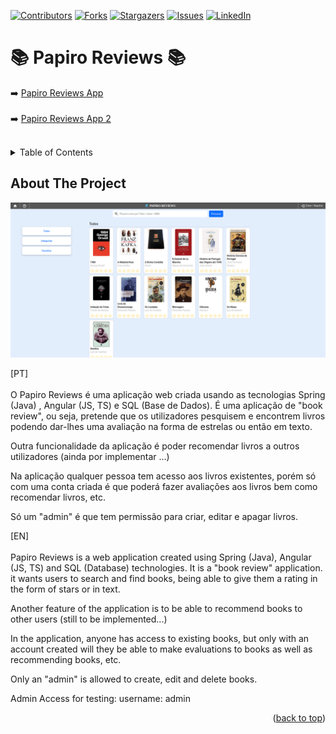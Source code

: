 <a name="readme-top"></a>

[![Contributors][contributors-shield]][contributors-url]
[![Forks][forks-shield]][forks-url]
[![Stargazers][stars-shield]][stars-url]
[![Issues][issues-shield]][issues-url]
[![LinkedIn][linkedin-shield]][linkedin-url]

# :books: Papiro Reviews :books:

:arrow_right: [Papiro Reviews App](https://tiago1139.github.io/Papiro-Angular/) <br/><br/>
:arrow_right: [Papiro Reviews App 2](https://653814d3f6a695009b21b1d2--roaring-tanuki-c8ea22.netlify.app/index) <br/><br/>


<!-- TABLE OF CONTENTS -->
<details>
  <summary>Table of Contents</summary>
  <ol>
    <li>
      <a href="#about-the-project">About The Project</a>
    </li>
  </ol>
</details>


<!-- ABOUT THE PROJECT -->
## About The Project

[![Papiro App][product-screenshot]](https://tiago1139.github.io/Papiro-Angular/)

[PT]<br/><br/>
O Papiro Reviews é uma aplicação web criada usando as tecnologias Spring (Java) , Angular (JS, TS) e SQL (Base de Dados).
É uma aplicação de "book review", ou seja, pretende que os utilizadores pesquisem e encontrem livros podendo dar-lhes uma
avaliação na forma de estrelas ou então em texto.

Outra funcionalidade da aplicação é poder recomendar livros a outros utilizadores (ainda por implementar ...)

Na aplicação qualquer pessoa tem acesso aos livros existentes, porém só com uma conta criada é que poderá fazer avaliações
aos livros bem como recomendar livros, etc.

Só um "admin" é que tem permissão para criar, editar e apagar livros.

[EN]<br/><br/>
Papiro Reviews is a web application created using Spring (Java), Angular (JS, TS) and SQL (Database) technologies.
It is a "book review" application. it wants users to search and find books, being able to give them a
rating in the form of stars or in text.

Another feature of the application is to be able to recommend books to other users (still to be implemented...)

In the application, anyone has access to existing books, but only with an account created will they be able to make evaluations
to books as well as recommending books, etc.

Only an "admin" is allowed to create, edit and delete books.

Admin Access for testing:
username: admin

<p align="right">(<a href="#readme-top">back to top</a>)</p>




<!-- MARKDOWN LINKS & IMAGES -->
<!-- https://www.markdownguide.org/basic-syntax/#reference-style-links -->
[contributors-shield]: https://img.shields.io/github/contributors/tiago1139/Papiro-Angular.svg?style=for-the-badge
[contributors-url]: https://github.com/tiago1139/Papiro-Angular/graphs/contributors

[forks-shield]: https://img.shields.io/github/forks/tiago1139/Papiro-Angular.svg?style=for-the-badge
[forks-url]: https://github.com/tiago1139/Papiro-Angular/network/members

[stars-shield]: https://img.shields.io/github/stars/tiago1139/Papiro-Angular.svg?style=for-the-badge
[stars-url]: https://github.com/tiago1139/Papiro-Angular/stargazers

[issues-shield]: https://img.shields.io/github/issues/tiago1139/Papiro-Angular.svg?style=for-the-badge
[issues-url]: https://github.com/tiago1139/Papiro-Angular/issues

[linkedin-shield]: https://img.shields.io/badge/-LinkedIn-black.svg?style=for-the-badge&logo=linkedin&colorB=555
[linkedin-url]: https://www.linkedin.com/in/tiago-pinto-dev/

[product-screenshot]: papiro-app.png

[Angular.io]: https://img.shields.io/badge/Angular-DD0031?style=for-the-badge&logo=angular&logoColor=white
[Angular-url]: https://angular.io/


[Bootstrap.com]: https://img.shields.io/badge/Bootstrap-563D7C?style=for-the-badge&logo=bootstrap&logoColor=white
[Bootstrap-url]: https://getbootstrap.com

